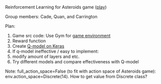 Reinforcement Learning for Asteroids game ([play](https://freeasteroids.org/))

Group members: Cade, Quan, and Carrington

Plan:
1. Game src code: Use Gym for [game environment](https://www.gymlibrary.dev/environments/atari/asteroids/)
1. Reward function
1. Create [Q-model on Keras](https://keras.io/examples/rl/deep_q_network_breakout/)
1. If q-model ineffective / easy to implement:
1. modify amount of layers and etc.
2. Try different models and compare effectiveness with Q-model

Note: full_action_space=False (to fit with action space of Asteroids game): env.action_space=Discrete(14). How to get value from Discrete class?
